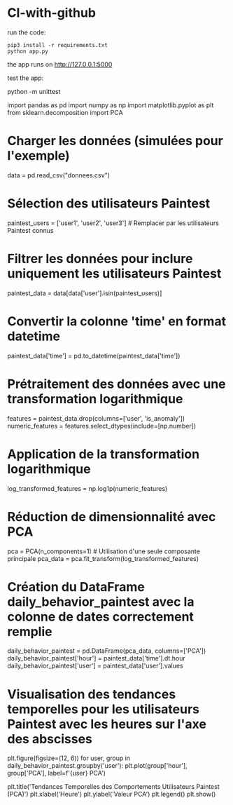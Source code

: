 # CI-with-github

run the code:

    pip3 install -r requirements.txt
    python app.py

the app runs on http://127.0.0.1:5000

test the app:

python -m unittest 


import pandas as pd
import numpy as np
import matplotlib.pyplot as plt
from sklearn.decomposition import PCA

# Charger les données (simulées pour l'exemple)
data = pd.read_csv("donnees.csv")

# Sélection des utilisateurs Paintest
paintest_users = ['user1', 'user2', 'user3']  # Remplacer par les utilisateurs Paintest connus

# Filtrer les données pour inclure uniquement les utilisateurs Paintest
paintest_data = data[data['user'].isin(paintest_users)]

# Convertir la colonne 'time' en format datetime
paintest_data['time'] = pd.to_datetime(paintest_data['time'])

# Prétraitement des données avec une transformation logarithmique
features = paintest_data.drop(columns=['user', 'is_anomaly'])
numeric_features = features.select_dtypes(include=[np.number])

# Application de la transformation logarithmique
log_transformed_features = np.log1p(numeric_features)

# Réduction de dimensionnalité avec PCA
pca = PCA(n_components=1)  # Utilisation d'une seule composante principale
pca_data = pca.fit_transform(log_transformed_features)

# Création du DataFrame daily_behavior_paintest avec la colonne de dates correctement remplie
daily_behavior_paintest = pd.DataFrame(pca_data, columns=['PCA'])
daily_behavior_paintest['hour'] = paintest_data['time'].dt.hour
daily_behavior_paintest['user'] = paintest_data['user'].values

# Visualisation des tendances temporelles pour les utilisateurs Paintest avec les heures sur l'axe des abscisses
plt.figure(figsize=(12, 6))
for user, group in daily_behavior_paintest.groupby('user'):
    plt.plot(group['hour'], group['PCA'], label=f'{user} PCA')

plt.title('Tendances Temporelles des Comportements Utilisateurs Paintest (PCA)')
plt.xlabel('Heure')
plt.ylabel('Valeur PCA')
plt.legend()
plt.show()
